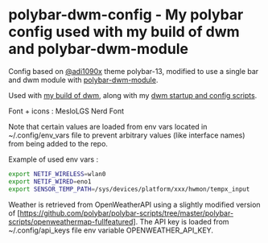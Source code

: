 # polybar-dwm-config - My polybar config used with my build of dwm and polybar-dwm-module

Config based on [@adi1090x](https://github.com/adi1090x/polybar-themes) theme polybar-13, modified to use
a single bar and dwm module with [polybar-dwm-module](https://github.com/mihirlad55/polybar-dwm-module).

Used with [my build of dwm](https://github.com/bullekeup/dwm), along with my [dwm startup and config scripts](https://github.com/bullekeup/dwm-config).

Font + icons : MesloLGS Nerd Font

Note that certain values are loaded from env vars located in ~/.config/env_vars file to prevent arbitrary values (like interface names) from being added to the repo.

Example of used env vars :

``` bash
export NETIF_WIRELESS=wlan0
export NETIF_WIRED=eno1
export SENSOR_TEMP_PATH=/sys/devices/platform/xxx/hwmon/tempx_input
```

Weather is retrieved from OpenWeatherAPI using a slightly modified version of [https://github.com/polybar/polybar-scripts/tree/master/polybar-scripts/openweathermap-fullfeatured]. The API key is loaded from ~/.config/api_keys file env variable OPENWEATHER_API_KEY.


